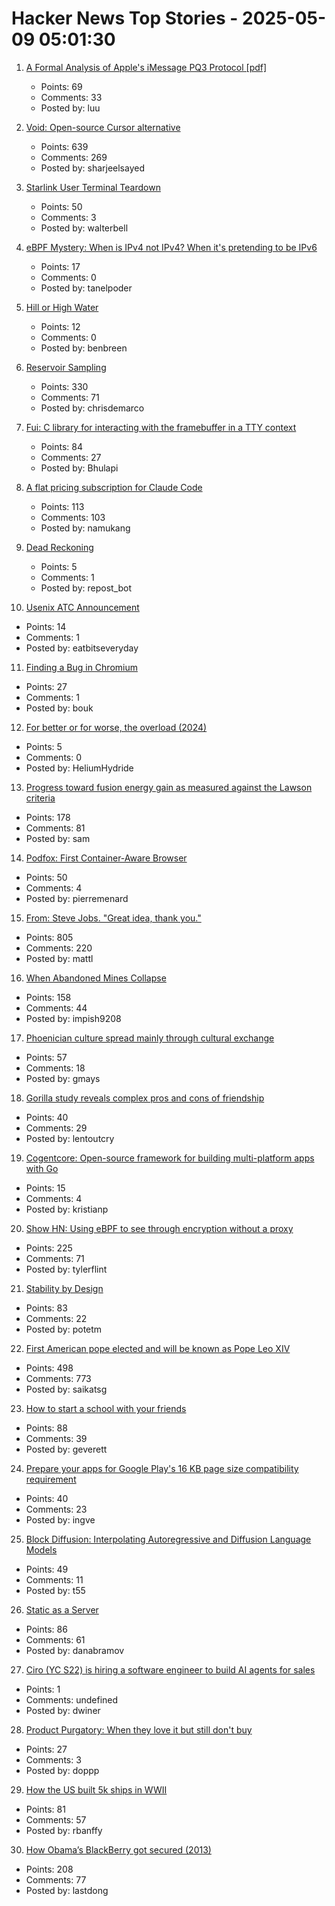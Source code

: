 # Hacker News Top Stories - 2025-05-09 05:01:30

1. [A Formal Analysis of Apple's iMessage PQ3 Protocol [pdf]](https://www.usenix.org/system/files/conference/usenixsecurity25/sec25cycle1-prepub-595-linker.pdf)
   - Points: 69
   - Comments: 33
   - Posted by: luu

2. [Void: Open-source Cursor alternative](https://github.com/voideditor/void)
   - Points: 639
   - Comments: 269
   - Posted by: sharjeelsayed

3. [Starlink User Terminal Teardown](https://www.darknavy.org/blog/a_first_glimpse_of_the_starlink_user_ternimal/)
   - Points: 50
   - Comments: 3
   - Posted by: walterbell

4. [eBPF Mystery: When is IPv4 not IPv4? When it's pretending to be IPv6](https://blog.gripdev.xyz/2025/05/06/ebpf-mystery-when-is-ipv4-not-ipv4-when-its-ipv6/)
   - Points: 17
   - Comments: 0
   - Posted by: tanelpoder

5. [Hill or High Water](https://royalsociety.org/blog/2025/05/hill-or-high-water/)
   - Points: 12
   - Comments: 0
   - Posted by: benbreen

6. [Reservoir Sampling](https://samwho.dev/reservoir-sampling/)
   - Points: 330
   - Comments: 71
   - Posted by: chrisdemarco

7. [Fui: C library for interacting with the framebuffer in a TTY context](https://github.com/martinfama/fui)
   - Points: 84
   - Comments: 27
   - Posted by: Bhulapi

8. [A flat pricing subscription for Claude Code](https://support.anthropic.com/en/articles/11145838-using-claude-code-with-your-max-plan)
   - Points: 113
   - Comments: 103
   - Posted by: namukang

9. [Dead Reckoning](https://www.damninteresting.com/dead-reckoning/)
   - Points: 5
   - Comments: 1
   - Posted by: repost_bot

10. [Usenix ATC Announcement](https://www.usenix.org/blog/usenix-atc-announcement)
   - Points: 14
   - Comments: 1
   - Posted by: eatbitseveryday

11. [Finding a Bug in Chromium](https://bou.ke/blog/chromium-bug/)
   - Points: 27
   - Comments: 1
   - Posted by: bouk

12. [For better or for worse, the overload (2024)](https://consteval.ca/2024/07/25/overload/)
   - Points: 5
   - Comments: 0
   - Posted by: HeliumHydride

13. [Progress toward fusion energy gain as measured against the Lawson criteria](https://www.fusionenergybase.com/articles/continuing-progress-toward-fusion-energy-breakeven-and-gain-as-measured-against-the-lawson-criteria)
   - Points: 178
   - Comments: 81
   - Posted by: sam

14. [Podfox: First Container-Aware Browser](https://val.packett.cool/blog/podfox/)
   - Points: 50
   - Comments: 4
   - Posted by: pierremenard

15. [From: Steve Jobs. "Great idea, thank you."](https://blog.hayman.net/2025/05/06/from-steve-jobs-great-idea.html)
   - Points: 805
   - Comments: 220
   - Posted by: mattl

16. [When Abandoned Mines Collapse](https://practical.engineering/blog/2025/5/6/when-abandoned-mines-collapse)
   - Points: 158
   - Comments: 44
   - Posted by: impish9208

17. [Phoenician culture spread mainly through cultural exchange](https://www.mpg.de/24574685/0422-evan-phoenician-culture-spread-mainly-through-cultural-exchange-150495-x)
   - Points: 57
   - Comments: 18
   - Posted by: gmays

18. [Gorilla study reveals complex pros and cons of friendship](https://www.sciencedaily.com/releases/2025/05/250505170816.htm)
   - Points: 40
   - Comments: 29
   - Posted by: lentoutcry

19. [Cogentcore: Open-source framework for building multi-platform apps with Go](https://github.com/cogentcore/core)
   - Points: 15
   - Comments: 4
   - Posted by: kristianp

20. [Show HN: Using eBPF to see through encryption without a proxy](https://github.com/qpoint-io/qtap)
   - Points: 225
   - Comments: 71
   - Posted by: tylerflint

21. [Stability by Design](https://potetm.com/devtalk/stability-by-design.html)
   - Points: 83
   - Comments: 22
   - Posted by: potetm

22. [First American pope elected and will be known as Pope Leo XIV](https://www.cnn.com/world/live-news/new-pope-conclave-day-two-05-08-25)
   - Points: 498
   - Comments: 773
   - Posted by: saikatsg

23. [How to start a school with your friends](https://prigoose.substack.com/p/how-to-start-a-university)
   - Points: 88
   - Comments: 39
   - Posted by: geverett

24. [Prepare your apps for Google Play's 16 KB page size compatibility requirement](https://android-developers.googleblog.com/2025/05/prepare-play-apps-for-devices-with-16kb-page-size.html)
   - Points: 40
   - Comments: 23
   - Posted by: ingve

25. [Block Diffusion: Interpolating Autoregressive and Diffusion Language Models](https://m-arriola.com/bd3lms/)
   - Points: 49
   - Comments: 11
   - Posted by: t55

26. [Static as a Server](https://overreacted.io/static-as-a-server/)
   - Points: 86
   - Comments: 61
   - Posted by: danabramov

27. [Ciro (YC S22) is hiring a software engineer to build AI agents for sales](https://www.ycombinator.com/companies/ciro/jobs)
   - Points: 1
   - Comments: undefined
   - Posted by: dwiner

28. [Product Purgatory: When they love it but still don't buy](https://longform.asmartbear.com/purgatory/)
   - Points: 27
   - Comments: 3
   - Posted by: doppp

29. [How the US built 5k ships in WWII](https://www.construction-physics.com/p/how-the-us-built-5000-ships-in-wwii)
   - Points: 81
   - Comments: 57
   - Posted by: rbanffy

30. [How Obama’s BlackBerry got secured (2013)](https://www.electrospaces.net/2013/04/how-obamas-blackberry-got-secured.html)
   - Points: 208
   - Comments: 77
   - Posted by: lastdong

